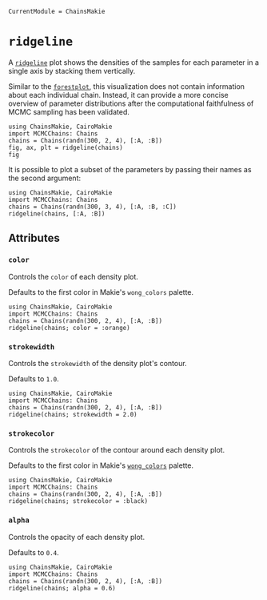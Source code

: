 ```@meta
CurrentModule = ChainsMakie
```

# `ridgeline`

A [`ridgeline`](@ref) plot shows the densities of the samples for each parameter in a single axis by stacking them vertically.

Similar to the [`forestplot`](@ref), this visualization does not contain information about each individual chain.
Instead, it can provide a more concise overview of parameter distributions after the computational faithfulness of MCMC sampling has been validated.

```@example
using ChainsMakie, CairoMakie
import MCMCChains: Chains
chains = Chains(randn(300, 2, 4), [:A, :B])
fig, ax, plt = ridgeline(chains)
fig
```

It is possible to plot a subset of the parameters by passing their names as the second argument:

```@example
using ChainsMakie, CairoMakie 
import MCMCChains: Chains
chains = Chains(randn(300, 3, 4), [:A, :B, :C])
ridgeline(chains, [:A, :B])
```

## Attributes

### `color`

Controls the `color` of each density plot.

Defaults to the first color in Makie's `wong_colors` palette.

```@example
using ChainsMakie, CairoMakie
import MCMCChains: Chains
chains = Chains(randn(300, 2, 4), [:A, :B])
ridgeline(chains; color = :orange)
```

### `strokewidth`

Controls the `strokewidth` of the density plot's contour.

Defaults to `1.0`.

```@example
using ChainsMakie, CairoMakie
import MCMCChains: Chains
chains = Chains(randn(300, 2, 4), [:A, :B])
ridgeline(chains; strokewidth = 2.0)
```

### `strokecolor`

Controls the `strokecolor` of the contour around each density plot.

Defaults to the first color in Makie's [`wong_colors`](https://docs.makie.org/dev/explanations/colors#Colormaps) palette.

```@example
using ChainsMakie, CairoMakie
import MCMCChains: Chains
chains = Chains(randn(300, 2, 4), [:A, :B])
ridgeline(chains; strokecolor = :black)
```

### `alpha`

Controls the opacity of each density plot.

Defaults to `0.4`.

```@example
using ChainsMakie, CairoMakie
import MCMCChains: Chains
chains = Chains(randn(300, 2, 4), [:A, :B])
ridgeline(chains; alpha = 0.6)
```
